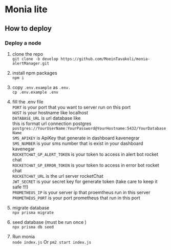 # Monia lite

## How to deploy

### Deploy a node

1. clone the repo \
   `git clone -b develop https://github.com/MoeinTavakoli/monia-alertManager.git` 

2. install npm packages \
   `npm i` 

3. copy `.env.example` as `.env.` \
   `cp .env.example .env` 

4. fill the .env file \
   `PORT` is your port that you want to server run on this port \
   `HOST` is your hostname like localhost \
   `DATABASE_URL` is url database like \
   this is format url connection postgres `postgres://YourUserName:YourPassword@YourHostname:5432/YourDatabaseName` \
   `SMS_APIKEY` is ApiKey that generate in dashboard kavenegrar \
   `SMS_NUMBER` is your sms number that is exist in your dashboard kavenegar \
   `ROCKETCHAT_GP_ALERT_TOKEN` is your token to access in alert bot rocket chat \
   `ROCKETCHAT_GP_ERROR_TOKEN` is your token to access in error bot rocket chat \
   `ROCKETCHAT_URL` is the url server rocketChat \
   `JWT_SECRET` is your secret key for generate token (take care to keep it safe !!!) \
   `PROMETHEUS_IP` is your server ip that proemtheus run in this server \
   `PROMETHEUS_PORT` is your port prometheus that run in this port 

5. migrate database \
   `npx prisma migrate` 

6. seed database (must be run once ) \
   `npx prisma db seed` 

7. Run monia   \
   `node index.js` Or `pm2 start index.js` 
